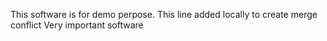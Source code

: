 This software is for demo perpose.
This line added locally to create merge conflict
Very important software
